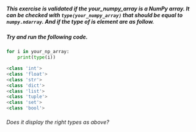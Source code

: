 ##### This exercise is validated if the your_numpy_array is a NumPy array. It can be checked with `type(your_numpy_array)` that should be equal to `numpy.ndarray`. And if the type of is element are as follow.

##### Try and run the following code.

```python
for i in your_np_array:
    print(type(i))

<class 'int'>
<class 'float'>
<class 'str'>
<class 'dict'>
<class 'list'>
<class 'tuple'>
<class 'set'>
<class 'bool'>
```

###### Does it display the right types as above?
